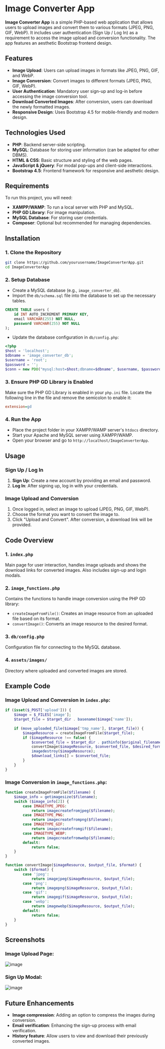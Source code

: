 # Image Converter App

**Image Converter App** is a simple PHP-based web application that allows users to upload images and convert them to various formats (JPEG, PNG, GIF, WebP). It includes user authentication (Sign Up / Log In) as a requirement to access the image upload and conversion functionality. The app features an aesthetic Bootstrap frontend design.

## Features
- **Image Upload**: Users can upload images in formats like JPEG, PNG, GIF, and WebP.
- **Image Conversion**: Convert images to different formats (JPEG, PNG, GIF, WebP).
- **User Authentication**: Mandatory user sign-up and log-in before accessing the image conversion tool.
- **Download Converted Images**: After conversion, users can download the newly formatted images.
- **Responsive Design**: Uses Bootstrap 4.5 for mobile-friendly and modern design.
  
## Technologies Used
- **PHP**: Backend server-side scripting.
- **MySQL**: Database for storing user information (can be adapted for other DBMS).
- **HTML & CSS**: Basic structure and styling of the web pages.
- **JavaScript & jQuery**: For modal pop-ups and client-side interactions.
- **Bootstrap 4.5**: Frontend framework for responsive and aesthetic design.

## Requirements
To run this project, you will need:
- **XAMPP/WAMP**: To run a local server with PHP and MySQL.
- **PHP GD Library**: For image manipulation.
- **MySQL Database**: For storing user credentials.
- **Composer**: Optional but recommended for managing dependencies.

## Installation

### 1. Clone the Repository
```bash
git clone https://github.com/yourusername/ImageConverterApp.git
cd ImageConverterApp
```

### 2. Setup Database
- Create a MySQL database (e.g., `image_converter_db`).
- Import the `db/schema.sql` file into the database to set up the necessary tables.
```sql
CREATE TABLE users (
    id INT AUTO_INCREMENT PRIMARY KEY,
    email VARCHAR(255) NOT NULL,
    password VARCHAR(255) NOT NULL
);
```

- Update the database configuration in `db/config.php`:
```php
<?php
$host = 'localhost';
$dbname = 'image_converter_db';
$username = 'root';
$password = '';
$conn = new PDO("mysql:host=$host;dbname=$dbname", $username, $password);
```

### 3. Ensure PHP GD Library is Enabled
Make sure the PHP GD Library is enabled in your `php.ini` file. Locate the following line in the file and remove the semicolon to enable it:
```ini
extension=gd
```

### 4. Run the App
- Place the project folder in your XAMPP/WAMP server's `htdocs` directory.
- Start your Apache and MySQL server using XAMPP/WAMP.
- Open your browser and go to `http://localhost/ImageConverterApp`.

## Usage

### Sign Up / Log In
1. **Sign Up**: Create a new account by providing an email and password.
2. **Log In**: After signing up, log in with your credentials.

### Image Upload and Conversion
1. Once logged in, select an image to upload (JPEG, PNG, GIF, WebP).
2. Choose the format you want to convert the image to.
3. Click "Upload and Convert". After conversion, a download link will be provided.

## Code Overview

### 1. `index.php`
Main page for user interaction, handles image uploads and shows the download links for converted images. Also includes sign-up and login modals.

### 2. `image_functions.php`
Contains the functions to handle image conversion using the PHP GD library:
- `createImageFromFile()`: Creates an image resource from an uploaded file based on its format.
- `convertImage()`: Converts an image resource to the desired format.

### 3. `db/config.php`
Configuration file for connecting to the MySQL database.

### 4. `assets/images/`
Directory where uploaded and converted images are stored.

## Example Code

### Image Upload and Conversion in `index.php`:
```php
if (isset($_POST['upload'])) {
    $image = $_FILES['image'];
    $target_file = $target_dir . basename($image['name']);
    
    if (move_uploaded_file($image['tmp_name'], $target_file)) {
        $imageResource = createImageFromFile($target_file);
        if ($imageResource !== false) {
            $converted_file = $target_dir . pathinfo($original_filename, PATHINFO_FILENAME) . '.' . $desired_format;
            convertImage($imageResource, $converted_file, $desired_format);
            imagedestroy($imageResource);
            $download_links[] = $converted_file;
        }
    }
}
```

### Image Conversion in `image_functions.php`:
```php
function createImageFromFile($filename) {
    $image_info = getimagesize($filename);
    switch ($image_info[2]) {
        case IMAGETYPE_JPEG:
            return imagecreatefromjpeg($filename);
        case IMAGETYPE_PNG:
            return imagecreatefrompng($filename);
        case IMAGETYPE_GIF:
            return imagecreatefromgif($filename);
        case IMAGETYPE_WEBP:
            return imagecreatefromwebp($filename);
        default:
            return false;
    }
}

function convertImage($imageResource, $output_file, $format) {
    switch ($format) {
        case 'jpeg':
            return imagejpeg($imageResource, $output_file);
        case 'png':
            return imagepng($imageResource, $output_file);
        case 'gif':
            return imagegif($imageResource, $output_file);
        case 'webp':
            return imagewebp($imageResource, $output_file);
        default:
            return false;
    }
}
```

## Screenshots

### Image Upload Page:
![image](assets/screenshots/upload_page.png)

### Sign Up Modal:
![image](assets/screenshots/signup_modal.png)

## Future Enhancements
- **Image compression**: Adding an option to compress the images during conversion.
- **Email verification**: Enhancing the sign-up process with email verification.
- **History feature**: Allow users to view and download their previously converted images.

